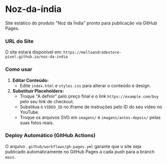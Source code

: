 # Noz-da-índia

Site estático do produto "Noz da Índia" pronto para publicação via GitHub Pages.

### URL do Site
O site estará disponível em: `https://melloandradestore-pixel.github.io/noz-da-india`

### Como usar

1. **Editar Conteúdo:**
    - Edite `index.html` e `styles.css` para alterar o conteúdo e design.
2. **Substituir Placeholders:**
    - Troque "A definir" pelo preço final e o link `https://example.com/buy` pelo seu link de checkout.
    - Substitua o `VIDEO_ID` no iframe de instruções pelo ID do seu vídeo no YouTube.
    - Troque os arquivos SVG em `imagens/` e `imagens/antes-depois/` pelas suas fotos reais.

### Deploy Automático (GitHub Actions)
O arquivo `.github/workflows/gh-pages.yml` garante que o site seja publicado automaticamente no GitHub Pages a cada push para a branch `main`.
